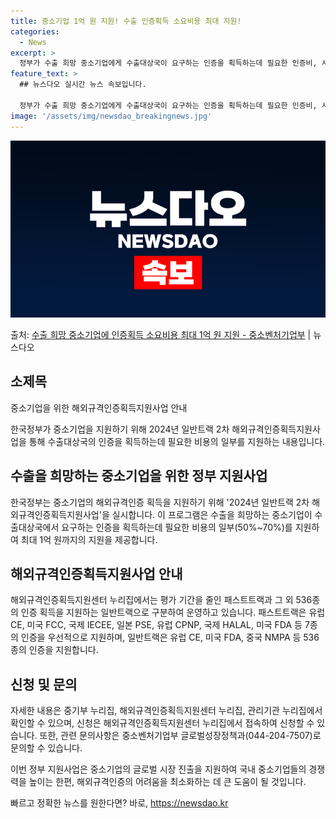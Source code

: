 ```yaml
---
title: 중소기업 1억 원 지원! 수출 인증획득 소요비용 최대 지원!
categories:
  - News
excerpt: >
  정부가 수출 희망 중소기업에게 수출대상국이 요구하는 인증을 획득하는데 필요한 인증비, 시험비, 컨설팅비 등 …
feature_text: >
  ## 뉴스다오 실시간 뉴스 속보입니다.

  정부가 수출 희망 중소기업에게 수출대상국이 요구하는 인증을 획득하는데 필요한 인증비, 시험비, 컨설팅비 등 …
image: '/assets/img/newsdao_breakingnews.jpg'
---
```


![뉴스다오 속보](/assets/img/newsdao_breakingnews.jpg)

<p>출처: <a href="https://newsdao.kr/3721" rel="dofollow">수출 희망 중소기업에 인증획득 소요비용 최대 1억 원 지원 - 중소벤처기업부</a> | 뉴스다오</p>

## 소제목
중소기업을 위한 해외규격인증획득지원사업 안내

한국정부가 중소기업을 지원하기 위해 2024년 일반트랙 2차 해외규격인증획득지원사업을 통해 수출대상국의 인증을 획득하는데 필요한 비용의 일부를 지원하는 내용입니다.

## 수출을 희망하는 중소기업을 위한 정부 지원사업
한국정부는 중소기업의 해외규격인증 획득을 지원하기 위해 '2024년 일반트랙 2차 해외규격인증획득지원사업'을 실시합니다. 이 프로그램은 수출을 희망하는 중소기업이 수출대상국에서 요구하는 인증을 획득하는데 필요한 비용의 일부(50%~70%)를 지원하여 최대 1억 원까지의 지원을 제공합니다.

## 해외규격인증획득지원사업 안내
해외규격인증획득지원센터 누리집에서는 평가 기간을 줄인 패스트트랙과 그 외 536종의 인증 획득을 지원하는 일반트랙으로 구분하여 운영하고 있습니다. 패스트트랙은 유럽 CE, 미국 FCC, 국제 IECEE, 일본 PSE, 유럽 CPNP, 국제 HALAL, 미국 FDA 등 7종의 인증을 우선적으로 지원하며, 일반트랙은 유럽 CE, 미국 FDA, 중국 NMPA 등 536종의 인증을 지원합니다.

## 신청 및 문의
자세한 내용은 중기부 누리집, 해외규격인증획득지원센터 누리집, 관리기관 누리집에서 확인할 수 있으며, 신청은 해외규격인증획득지원센터 누리집에서 접속하여 신청할 수 있습니다. 또한, 관련 문의사항은 중소벤처기업부 글로벌성장정책과(044-204-7507)로 문의할 수 있습니다.

이번 정부 지원사업은 중소기업의 글로벌 시장 진출을 지원하여 국내 중소기업들의 경쟁력을 높이는 한편, 해외규격인증의 어려움을 최소화하는 데 큰 도움이 될 것입니다. 

빠르고 정확한 뉴스를 원한다면? 바로, <a href="https://newsdao.kr" rel="dofollow">https://newsdao.kr</a>


